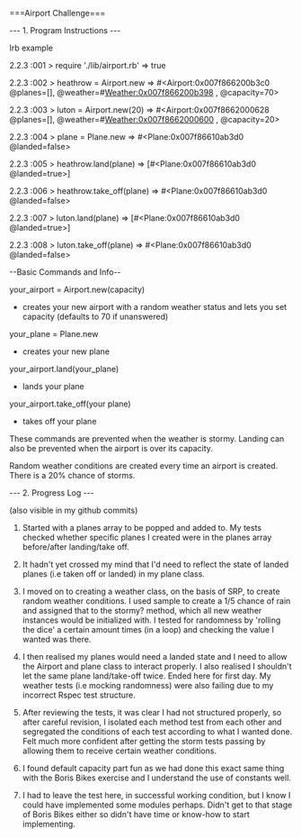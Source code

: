 ===Airport Challenge===

--- 1. Program Instructions ---




Irb example

2.2.3 :001 > require './lib/airport.rb'
 => true

2.2.3 :002 > heathrow = Airport.new
 => #<Airport:0x007f866200b3c0 @planes=[], @weather=#<Weather:0x007f866200b398>
 , @capacity=70>

2.2.3 :003 > luton = Airport.new(20)
 => #<Airport:0x007f8662000628 @planes=[], @weather=#<Weather:0x007f8662000600>
 , @capacity=20>

2.2.3 :004 > plane = Plane.new
 => #<Plane:0x007f86610ab3d0 @landed=false>

2.2.3 :005 > heathrow.land(plane)
 => [#<Plane:0x007f86610ab3d0 @landed=true>]

2.2.3 :006 > heathrow.take_off(plane)
 => #<Plane:0x007f86610ab3d0 @landed=false>

2.2.3 :007 > luton.land(plane)
 => [#<Plane:0x007f86610ab3d0 @landed=true>]

2.2.3 :008 > luton.take_off(plane)
 => #<Plane:0x007f86610ab3d0 @landed=false>






--Basic Commands and Info--


your_airport = Airport.new(capacity)        
- creates your new airport with a random weather status and lets you set capacity
(defaults to 70 if unanswered)

your_plane = Plane.new                      
- creates your new plane

your_airport.land(your_plane)         
- lands your plane

your_airport.take_off(your plane)
- takes off your plane



These commands are prevented when the weather is stormy. Landing can also be
prevented when the airport is over its capacity.

Random weather conditions are created every time an airport is created. There
is a 20% chance of storms.







--- 2. Progress Log ---

(also visible in my github commits)

1. Started with a planes array to be popped and added to. My tests checked
   whether specific planes I created were in the planes array before/after
   landing/take off.

2. It hadn't yet crossed my mind that I'd need to reflect the state of landed
   planes (i.e taken off or landed) in my plane class.

3. I moved on to creating a weather class, on the basis of SRP, to create
   random weather conditions. I used sample to create a 1/5 chance of rain
   and assigned that to the stormy? method, which all new weather instances
   would be initialized with. I tested for randomness by 'rolling the dice'
   a certain amount times (in a loop) and checking the value I wanted was
   there.

4. I then realised my planes would need a landed state and I need to
   allow the Airport and plane class to interact properly. I also realised I
   shouldn't let the same plane land/take-off twice. Ended here for first day.
   My weather tests (i.e mocking randomness) were also failing due
   to my incorrect Rspec test structure.

5. After reviewing the tests, it was clear I had not structured properly,
   so after careful revision, I isolated each method test from each other and
   segregated the conditions of each test according to what I wanted done.
   Felt much more confident after getting the storm tests passing by allowing
   them to receive certain weather conditions.

6. I found default capacity part fun as we had done this exact same thing with
   the Boris Bikes exercise and I understand the use of constants well.

7. I had to leave the test here, in successful working condition, but I know
   I could have implemented some modules perhaps. Didn't get to that stage of
   Boris Bikes either so didn't have time or know-how to start implementing.
